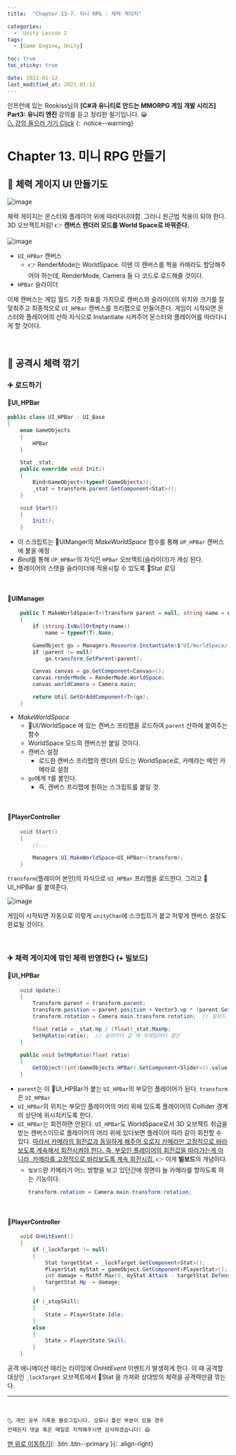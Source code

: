 ```yaml
---
title:  "Chapter 13-7. 미니 RPG : 체력 게이지" 

categories:
  -  Unity Lesson 2
tags:
  - [Game Engine, Unity]

toc: true
toc_sticky: true

date: 2021-01-12
last_modified_at: 2021-01-12
---
```


인프런에 있는 Rookiss님의 **[C#과 유니티로 만드는 MMORPG 게임 개발 시리즈] Part3: 유니티 엔진** 강의를 듣고 정리한 필기입니다. 😀  
[🌜 강의 들으러 가기 Click](https://www.inflearn.com/course/MMORPG-유니티)
{: .notice--warning}


# Chapter 13. 미니 RPG 만들기

## 🚀 체력 게이지 UI 만들기도

![image](https://user-images.githubusercontent.com/42318591/104311115-1b44c580-5518-11eb-90b4-60f27f43794e.png)

체력 게이지는 몬스터와 플레이어 위에 따라다녀야함. 그러니 원근법 적용이 되야 한다. 3D 오브젝트처럼! 👉 **캔버스 렌더러 모드를 World Space로 바꿔준다.**

![image](https://user-images.githubusercontent.com/42318591/104311249-3f080b80-5518-11eb-82e3-9de12fe3aa56.png)

- `UI_HPBar` 캔버스 
  - 👉 RenderMode는 WorldSpace. 이땐 이 캔버스를 찍을 카메라도 할당해주어야 하는데, RenderMode, Camera 둘 다 코드로 로드해줄 것이다.
- `HPBar` 슬라이더

이제 캔버스는 게임 월드 기준 좌표를 가지므로 캔버스와 슬라이더의 위치와 크기를 잘 맞춰주고 최종적으로 `UI_HPBar` 캔버스를 프리팹으로 만들어준다. 게임이 시작되면 몬스터와 플레이어의 산하 자식으로 Instantiate 시켜주어 몬스터와 플레이어를 따라다니게 할 것이다.

<br>

## 🚀 공격시 체력 깎기

### ✈ 로드하기 

#### 📜UI_HPBar

```c#
public class UI_HPBar : UI_Base
{
    enum GameObjects
    {
        HPBar
    }

    Stat _stat;
    public override void Init()
    {
        Bind<GameObject>(typeof(GameObjects));
        _stat = transform.parent.GetComponent<Stat>();
    }

    void Start()
    {
        Init();
    }
```

- 이 스크립트는 📜UIManger의 *MakeWorldSpace* 함수를 통해 `UP_HPBar` 캔버스에 붙을 예정
- *Bind*를 통해 `UP_HPBar`의 자식인 `HPBar` 오브젝트(슬라이더)가 캐싱 된다. 
- 플레이어의 스탯을 슬라이더에 적용시킬 수 있도록 📜Stat 로딩


<br>


#### 📜UIManager

```c#
    public T MakeWorldSpace<T>(Transform parent = null, string name = null) where T : UI_Base
    {
        if (string.IsNullOrEmpty(name))
            name = typeof(T).Name;

        GameObject go = Managers.Resource.Instantiate($"UI/WorldSpace/{name}");
        if (parent != null)
            go.transform.SetParent(parent);

        Canvas canvas = go.GetComponent<Canvas>();
        canvas.renderMode = RenderMode.WorldSpace;
        canvas.worldCamera = Camera.main;

        return Util.GetOrAddComponent<T>(go);
    }
```

- *MakeWorldSpace*
  - 📂UI/WorldSpace 에 있는 캔버스 프리팹을 로드하여 `parent` 산하에 붙여주는 함수
  - WorldSpace 모드의 캔버스만 붙일 것이다.
  - 캔버스 설정
    - 로드한 캔버스 프리팹의 렌더러 모드는 WorldSpace로, 카메라는 메인 카메라로 설정
  - `go`에게 `T`를 붙인다.
    - 즉, 캔버스 프리팹에 원하는 스크립트를 붙일 것.


<br>

#### 📜PlayerController

```c#
	void Start()
    {
		//...

		Managers.UI.MakeWorldSpace<UI_HPBar>(transform);
	}
```

`transform`(플레이어 본인)의 자식으로 `UI_HPBar` 프리팹을 로드한다. 그리고 📜UI_HPBar 를 붙여준다.

![image](https://user-images.githubusercontent.com/42318591/104452663-a7bdb980-55e6-11eb-8c31-71c3cc9f7871.png)

게임이 시작되면 자동으로 이렇게 `unityChan`에 스크립트가 붙고 저렇게 캔버스 설정도 완료될 것이다. 

<br>

### ✈ 체력 게이지에 깎인 체력 반영한다 (+ 빌보드)

#### 📜UI_HPBar

```c#
    void Update()
    {
        Transform parent = transform.parent;  
        transform.position = parent.position + Vector3.up * (parent.GetComponent<Collider>().bounds.size.y);
        transform.rotation = Camera.main.transform.rotation;  // 빌보드

        float ratio = _stat.Hp / (float)_stat.MaxHp;
        SetHpRatio(ratio);  // 슬라이더 값 매 프레임마다 갱신
    }

    public void SetHpRatio(float ratio)
    {
        GetObject((int)GameObjects.HPBar).GetComponent<Slider>().value = ratio;
    }
```

- `parent`는 이 📜UI_HPBar가 붙는 `UI_HPBar`의 부모인 플레이어가 된다. `transform`은 `UI_HPBar`
- `UI_HPBar`의 위치는 부모인 플레이어의 머리 위에 있도록 플레이어의 Collider 경계의 상단에 위시치키도록 한다. 
- `UI_HPBar`는 회전하면 안된다. `UI_HPBar`도 WorldSpace로서 3D 오브젝트 취급을 받는 캔버스이므로 플레이어의 머리 위에 있다보면 플레이어 따라 같이 회전할 수 있다. <u>따라서 카메라의 회전값과 동일하게 해주어 오로지 카메라만 고정적으로 바라보도록 계속해서 회전시켜야 한다. 즉, 부모인 플레이어의 회전값을 따라가는게 아니라, 카메라를 고정적으로 바라보도록 계속 회전시킴.</u> 👉 이게 **빌보드**의 개념이다.
  - `빌보드`란 카메라가 어느 방향을 보고 있던간에 정면이 늘 카메라를 향하도록 하는 기능이다. 
    ```c#
    transform.rotation = Camera.main.transform.rotation;
    ```

<br>

#### 📜PlayerController

```c#
	void OnHitEvent()
	{
		if (_lockTarget != null)
        {
			Stat targetStat = _lockTarget.GetComponent<Stat>();
			PlayerStat myStat = gameObject.GetComponent<PlayerStat>();
			int damage = Mathf.Max(0, myStat.Attack - targetStat.Defense); // 음수되면 0 이 되게끔
			targetStat.Hp -= damage;
		}

		if (_stopSkill)
		{
			State = PlayerState.Idle;
		}
		else
		{
			State = PlayerState.Skill;
		}
	}
```

공격 애니메이션 때리는 타이밍에 *OnHitEvent* 이벤트가 발생하게 한다. 이 때 공격할 대상인 `_lockTarget` 오브젝트에서 📜Stat 을 가져와 상대방의 체력을 공격력만큼 깎는다.


***
<br>

    🌜 개인 공부 기록용 블로그입니다. 오류나 틀린 부분이 있을 경우 
    언제든지 댓글 혹은 메일로 지적해주시면 감사하겠습니다! 😄

[맨 위로 이동하기](#){: .btn .btn--primary }{: .align-right}